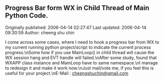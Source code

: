 ## Progress Bar form WX in Child Thread of Main Python Code.

Originally published: 2006-04-14 02:27:47
Last updated: 2006-04-14 09:30:59
Author: cheeng shu chin

I come across some cases, where I need to hook a progress bar from WX to my current running python project/script to indicate the current process progress.\nSome how if you use MainLoop() in child thread will cause the WX session hang and EVT handle will failed.\nAfter some study, found that WXAPP class instance and MainLoop have to same namespace.\nI manage to redesign it and make it work now.\nJust mail/vote me, if you feel this is useful for your project.\nE-Mail : cheengshuchin@gmail.com